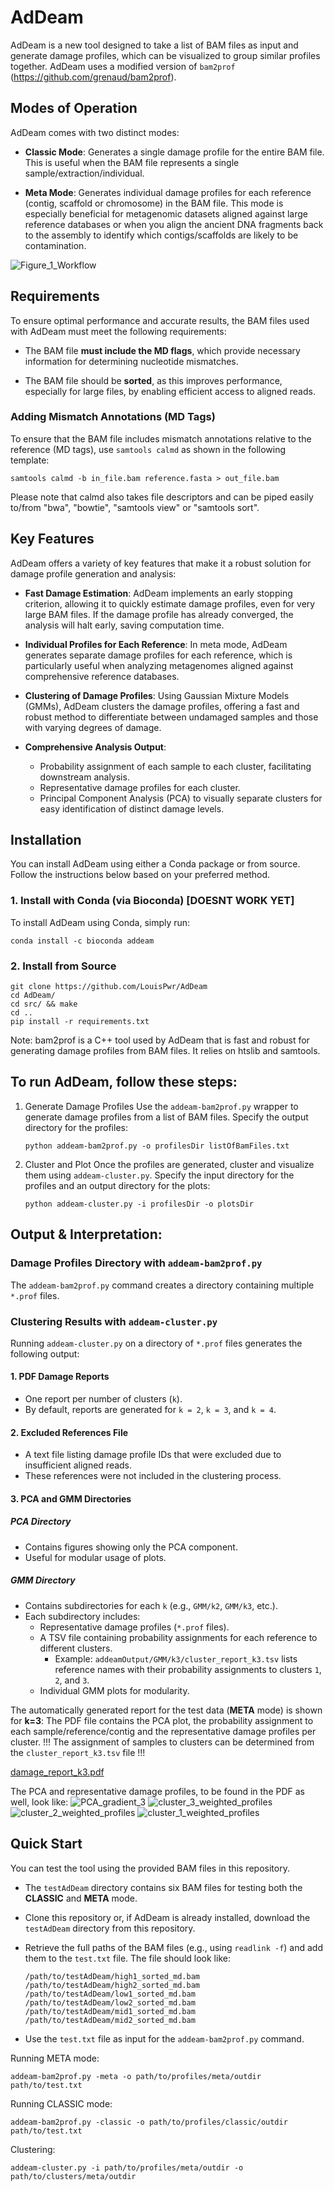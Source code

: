 # AdDeam

AdDeam is a new tool designed to take a list of BAM files as input and generate damage profiles, which can be visualized to group similar profiles together. AdDeam uses a modified version of `bam2prof` (https://github.com/grenaud/bam2prof).

## Modes of Operation
AdDeam comes with two distinct modes:

- **Classic Mode**: Generates a single damage profile for the entire BAM file. This is useful when the BAM file represents a single sample/extraction/individual.
  
- **Meta Mode**: Generates individual damage profiles for each reference (contig, scaffold or chromosome) in the BAM file. This mode is especially beneficial for metagenomic datasets aligned against large reference databases or when you align the ancient DNA fragments back to the assembly to identify which contigs/scaffolds are likely to be contamination.

![Figure_1_Workflow](https://github.com/user-attachments/assets/ecdccd79-74b8-48f8-acdf-3c9ad6f7486e)

## Requirements
To ensure optimal performance and accurate results, the BAM files used with AdDeam must meet the following requirements:

- The BAM file **must include the MD flags**, which provide necessary information for determining nucleotide mismatches.
  
- The BAM file should be **sorted**, as this improves performance, especially for large files, by enabling efficient access to aligned reads.

### Adding Mismatch Annotations (MD Tags)
To ensure that the BAM file includes mismatch annotations relative to the reference (MD tags), use `samtools calmd` as shown in the following template:

    samtools calmd -b in_file.bam reference.fasta > out_file.bam

Please note that calmd also takes file descriptors and can be piped easily to/from "bwa", "bowtie", "samtools view" or "samtools sort".

## Key Features
AdDeam offers a variety of key features that make it a robust solution for damage profile generation and analysis:

- **Fast Damage Estimation**: AdDeam implements an early stopping criterion, allowing it to quickly estimate damage profiles, even for very large BAM files. If the damage profile has already converged, the analysis will halt early, saving computation time.

- **Individual Profiles for Each Reference**: In meta mode, AdDeam generates separate damage profiles for each reference, which is particularly useful when analyzing metagenomes aligned against comprehensive reference databases.

- **Clustering of Damage Profiles**: Using Gaussian Mixture Models (GMMs), AdDeam clusters the damage profiles, offering a fast and robust method to differentiate between undamaged samples and those with varying degrees of damage.

- **Comprehensive Analysis Output**:
    - Probability assignment of each sample to each cluster, facilitating downstream analysis.
    - Representative damage profiles for each cluster.
    - Principal Component Analysis (PCA) to visually separate clusters for easy identification of distinct damage levels.


## Installation

You can install AdDeam using either a Conda package or from source. Follow the instructions below based on your preferred method.

### 1. Install with Conda (via Bioconda) [DOESNT WORK YET]
To install AdDeam using Conda, simply run:

    conda install -c bioconda addeam

### 2. Install from Source

    git clone https://github.com/LouisPwr/AdDeam
    cd AdDeam/
    cd src/ && make
    cd ..
    pip install -r requirements.txt

Note:
bam2prof is a C++ tool used by AdDeam that is fast and robust for generating damage profiles from BAM files. It relies on htslib and samtools.



## To run AdDeam, follow these steps:

1. Generate Damage Profiles
Use the `addeam-bam2prof.py` wrapper to generate damage profiles from a list of BAM files. Specify the output directory for the profiles:

       python addeam-bam2prof.py -o profilesDir listOfBamFiles.txt

2. Cluster and Plot
Once the profiles are generated, cluster and visualize them using `addeam-cluster.py`. Specify the input directory for the profiles and an output directory for the plots:

       python addeam-cluster.py -i profilesDir -o plotsDir

## Output & Interpretation:

### Damage Profiles Directory with `addeam-bam2prof.py`
The `addeam-bam2prof.py` command creates a directory containing multiple `*.prof` files.

### Clustering Results with `addeam-cluster.py`
Running `addeam-cluster.py` on a directory of `*.prof` files generates the following output:

#### 1. PDF Damage Reports
- One report per number of clusters (`k`).
- By default, reports are generated for `k = 2`, `k = 3`, and `k = 4`.

#### 2. Excluded References File
- A text file listing damage profile IDs that were excluded due to insufficient aligned reads.
- These references were not included in the clustering process.

#### 3. PCA and GMM Directories

##### PCA Directory
- Contains figures showing only the PCA component.
- Useful for modular usage of plots.

##### GMM Directory
- Contains subdirectories for each `k` (e.g., `GMM/k2`, `GMM/k3`, etc.).
- Each subdirectory includes:
  - Representative damage profiles (`*.prof` files).
  - A TSV file containing probability assignments for each reference to different clusters.
    - Example: `addeamOutput/GMM/k3/cluster_report_k3.tsv` lists reference names with their probability assignments to clusters `1`, `2`, and `3`.
  - Individual GMM plots for modularity.

The automatically generated report for the test data (**META** mode) is shown for **k=3**:
The PDF file contains the PCA plot, the probability assignment to each sample/reference/contig and the representative damage profiles per cluster.
!!! The assignment of samples to clusters can be determined from the `cluster_report_k3.tsv` file !!!

[damage_report_k3.pdf](https://github.com/user-attachments/files/19324065/damage_report_k3.pdf)

The PCA and representative damage profiles, to be found in the PDF as well, look like:
![PCA_gradient_3](https://github.com/user-attachments/assets/f7e2281d-9bfe-4ecc-91bd-c57706e18c8b)
![cluster_3_weighted_profiles](https://github.com/user-attachments/assets/b87361e7-54c4-4e22-83f1-780574bdbe8a)
![cluster_2_weighted_profiles](https://github.com/user-attachments/assets/bc2becea-9f0d-42a2-99d4-a195a94efb3f)
![cluster_1_weighted_profiles](https://github.com/user-attachments/assets/cfb9f697-d0e3-43de-a5bb-e1b0375ea491)



## Quick Start

You can test the tool using the provided BAM files in this repository.

- The `testAdDeam` directory contains six BAM files for testing both the **CLASSIC** and **META** mode.
- Clone this repository or, if AdDeam is already installed, download the `testAdDeam` directory from this repository.
- Retrieve the full paths of the BAM files (e.g., using `readlink -f`) and add them to the `test.txt` file. The file should look like:

      /path/to/testAdDeam/high1_sorted_md.bam
      /path/to/testAdDeam/high2_sorted_md.bam
      /path/to/testAdDeam/low1_sorted_md.bam
      /path/to/testAdDeam/low2_sorted_md.bam
      /path/to/testAdDeam/mid1_sorted_md.bam
      /path/to/testAdDeam/mid2_sorted_md.bam
  
- Use the `test.txt` file as input for the `addeam-bam2prof.py` command.

Running META mode:

`addeam-bam2prof.py -meta -o path/to/profiles/meta/outdir path/to/test.txt`

Running CLASSIC mode:

`addeam-bam2prof.py -classic -o path/to/profiles/classic/outdir path/to/test.txt`

Clustering:

`addeam-cluster.py -i path/to/profiles/meta/outdir -o path/to/clusters/meta/outdir`
